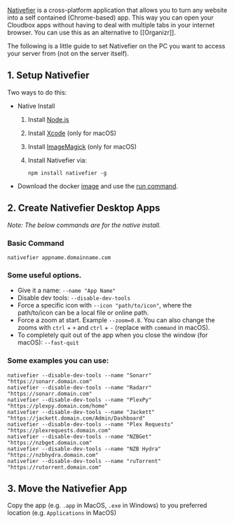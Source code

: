[Nativefier](https://github.com/jiahaog/nativefier#nativefier) is a cross-platform application that allows you to turn any website into a self contained (Chrome-based) app. This way you can open your Cloudbox apps without having to deal with multiple tabs in your internet browser. You can use this as an alternative to [[Organizr]]. 


The following is a little guide to set Nativefier on the PC you want to access your server from (not on the server itself).


## 1. Setup Nativefier

Two ways to do this:

* Native Install

   1. Install [Node.js](https://nodejs.org/en/download/current)

   1. Install [Xcode](https://developer.apple.com/xcode) (only for macOS)

   1. Install [ImageMagick](https://www.imagemagick.org/script/download.php) (only for macOS)

   1. Install Nativefier via:

      ```
      npm install nativefier -g
      ```
* Download the docker [image](https://hub.docker.com/r/jiahaog/nativefier/) and use the [run command](https://github.com/jiahaog/nativefier#docker-image).

## 2. Create Nativefier Desktop Apps 

_Note: The below commands are for the native install._

### Basic Command


```
nativefier appname.domainname.com
```

### Some useful options. 

- Give it a name: `--name "App Name"`
- Disable dev tools: `--disable-dev-tools `
- Force a specific icon with `--icon "path/to/icon"`, where the path/to/icon can be a local file or online path.
- Force a zoom at start. Example `--zoom=0.8`. You can also change the zooms with `ctrl` + `+` and `ctrl` +  `-` (replace with `command` in macOS).
- To completely quit out of the app when you close the window (for macOS): `--fast-quit`

### Some examples you can use:

```
nativefier --disable-dev-tools --name "Sonarr" "https://sonarr.domain.com"
nativefier --disable-dev-tools --name "Radarr" "https://sonarr.domain.com"
nativefier --disable-dev-tools --name "PlexPy" "https://plexpy.domain.com/home"
nativefier --disable-dev-tools --name "Jackett" "https://jackett.domain.com/Admin/Dashboard"
nativefier --disable-dev-tools --name "Plex Requests" "https://plexrequests.domain.com"
nativefier --disable-dev-tools --name "NZBGet" "https://nzbget.domain.com"
nativefier --disable-dev-tools --name "NZB Hydra" "https://nzbhydra.domain.com"
nativefier --disable-dev-tools --name "ruTorrent" "https://rutorrent.domain.com"

```

## 3. Move the Nativefier App 

Copy the app (e.g.  `.app` in MacOS, `.exe` in Windows) to you preferred location (e.g. `Applications` in MacOS)





